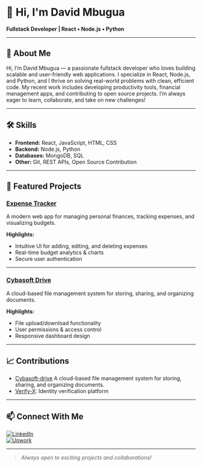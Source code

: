 # 👋 Hi, I'm David Mbugua

**Fullstack Developer | React • Node.js • Python**

---

## 🚀 About Me

Hi, I’m David Mbugua — a passionate fullstack developer who loves building scalable and user-friendly web applications. I specialize in React, Node.js, and Python, and I thrive on solving real-world problems with clean, efficient code. My recent work includes developing productivity tools, financial management apps, and contributing to open source projects. I’m always eager to learn, collaborate, and take on new challenges!

---

## 🛠️ Skills

- **Frontend:** React, JavaScript, HTML, CSS
- **Backend:** Node.js, Python
- **Databases:** MongoDB, SQL
- **Other:** Git, REST APIs, Open Source Contribution

---

## 🌟 Featured Projects

### [Expense Tracker](https://github.com/Dkmbugua/fontend-expense-tracker)
A modern web app for managing personal finances, tracking expenses, and visualizing budgets.  

**Highlights:**  
- Intuitive UI for adding, editing, and deleting expenses  
- Real-time budget analytics & charts  
- Secure user authentication

---

### [Cybasoft Drive](https://github.com/cybasoft/cybasoft-drive)
A cloud-based file management system for storing, sharing, and organizing documents.  
  
**Highlights:**  
- File upload/download functionality  
- User permissions & access control  
- Responsive dashboard design

---

## 📈 Contributions
- [Cybasoft-drive](https://github.com/cybasoft/cybasoft-drive) A cloud-based file management system for storing, sharing, and organizing documents.  
- [Verify-X](https://github.com/pullstack01/Verify-X): Identity verification platform

---

## 📫 Connect With Me

[![LinkedIn](https://img.shields.io/badge/LinkedIn-blue?logo=linkedin)](https://www.linkedin.com/in/david-mbugua-aba350278)  
[![Upwork](https://img.shields.io/badge/Upwork-darkgreen?logo=upwork)](https://www.upwork.com/freelancers/~01a67f888d3cbd09e4)

---

> *Always open to exciting projects and collaborations!*

